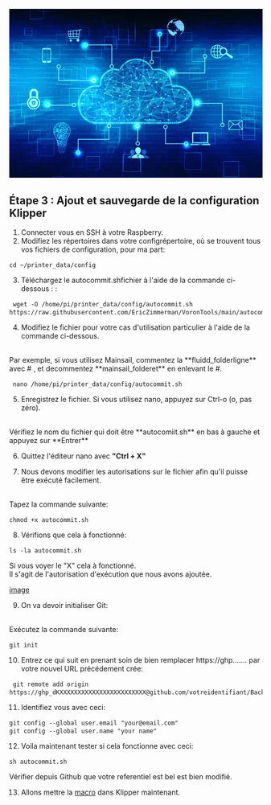 ![image](https://github.com/Eloura74/Sauvegarde_Config/blob/main/Image/Installation.webp)

## Étape 3 : Ajout et sauvegarde de la configuration Klipper

1. Connecter vous en SSH à votre Raspberry.
2. Modifiez les répertoires dans votre configrépertoire, où se trouvent tous vos fichiers de configuration, pour ma part:

```
cd ~/printer_data/config
```

3. Téléchargez le autocommit.shfichier à l'aide de la commande ci-dessous : :

```
 wget -O /home/pi/printer_data/config/autocommit.sh https://raw.githubusercontent.com/EricZimmerman/VoronTools/main/autocommit.sh
```
4. Modifiez le fichier pour votre cas d'utilisation particulier à l'aide de la commande ci-dessous. 
<br>
Par exemple, si vous utilisez Mainsail, commentez la **fluidd_folderligne** avec # , et decommentez **mainsail_folderet** en enlevant le #.

```
 nano /home/pi/printer_data/config/autocommit.sh
```

5. Enregistrez le fichier. Si vous utilisez nano, appuyez sur Ctrl-o (o, pas zéro).
 <br>
 Vérifiez le nom du fichier qui doit être **autocomiit.sh** en bas à gauche et appuyez sur **Entrer**
 
6. Quittez l'éditeur nano avec **"Ctrl + X"**

7. Nous devons modifier les autorisations sur le fichier afin qu'il puisse être exécuté facilement. 
 <br>
 Tapez la commande suivante:
 
```
chmod +x autocommit.sh
```

8. Vérifions que cela à fonctionné:
 
```
ls -la autocommit.sh
```
Si vous voyer le "X" cela à fonctionné.
<br>
 Il s'agit de l'autorisation d'exécution que nous avons ajoutée.

[image](https://github.com/Eloura74/Sauvegarde_Config/blob/main/Image/chmodDone.png)

9. On va devoir initialiser Git:
<br>
Exécutez la commande suivante:

```
git init
```

10. Entrez ce qui suit en prenant soin de bien remplacer https://ghp....... par votre nouvel URL  précédement crée:

```
 git remote add origin https://ghp_dKXXXXXXXXXXXXXXXXXXXXXXXX@github.com/votreidentifiant/Backup.git

```

11. Identifiez vous avec ceci:

```
git config --global user.email "your@email.com"
git config --global user.name "your name"
```

12. Voila maintenant tester si cela fonctionne avec ceci:

```
sh autocommit.sh
```
Vérifier depuis Github que votre referentiel est bel est bien modifié.


13. Allons mettre la [macro](https://github.com/Eloura74/Sauvegarde_Config/blob/main/Macro.md) dans Klipper maintenant.
